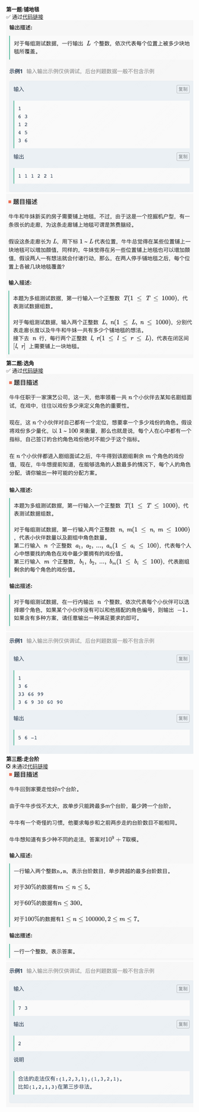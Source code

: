 **第一题:铺地毯**  
✅ 通过[代码链接](铺地毯.cpp)  
![](https://github.com/elve960520/leetcode/blob/master/%E7%99%BE%E5%BA%A6/1.1.png)  
![](1.2.png)  
**第二题:选角**  
✅ 通过[代码链接](选角.cpp)  
![](2.1.png)  
![](2.2.png)  
![](2.3.png)  
**第三题:走台阶**  
❎  未通过[代码链接](选角.cpp)  
![](3.1.png)  
![](3.2.png)  
